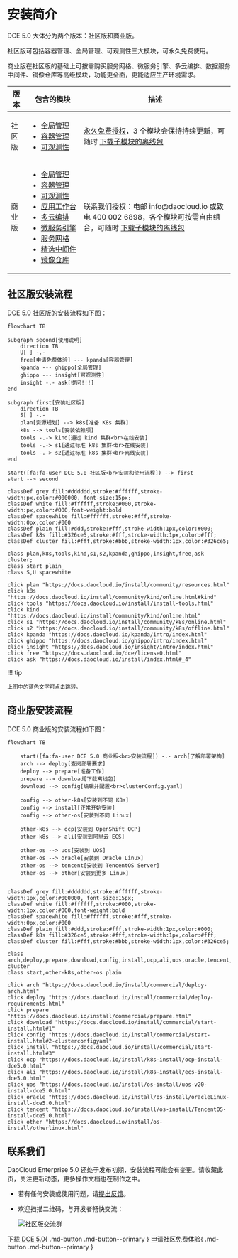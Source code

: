 # 安装简介

DCE 5.0 大体分为两个版本：社区版和商业版。

社区版可包括容器管理、全局管理、可观测性三大模块，可永久免费使用。

商业版在社区版的基础上可按需购买服务网格、微服务引擎、多云编排、数据服务中间件、镜像仓库等高级模块，功能更全面，更能适应生产环境需求。

<table>
  <thead>
    <tr>
      <th>版本</th>
      <th>包含的模块</th>
      <th>描述</th>
    </tr>
  </thead>
  <tbody>
    <tr>
      <td>社区版</td>
      <td>
        <ul>
          <li><a href="https://docs.daocloud.io/ghippo/intro/index.html">全局管理</a></li>
          <li><a href="https://docs.daocloud.io/kpanda/intro/index.html">容器管理</a></li>
          <li><a href="https://docs.daocloud.io/insight/intro/index.html">可观测性</a></li>
        </ul>
      </td>
      <td>
        <a href="https://docs.daocloud.io/dce/license0.html">永久免费授权</a>，3 个模块会保持持续更新，可随时
        <a href="https://docs.daocloud.io/download/index.html#_3">下载子模块的离线包</a>
      </td>
    </tr>
    <tr>
      <td>商业版</td>
      <td>
        <ul>
          <li><a href="https://docs.daocloud.io/ghippo/intro/index.html">全局管理</a></li>
          <li><a href="https://docs.daocloud.io/kpanda/intro/index.html">容器管理</a></li>
          <li><a href="https://docs.daocloud.io/insight/intro/index.html">可观测性</a></li>
          <li><a href="https://docs.daocloud.io/amamba/intro/index.html"><span style="white-space: nowrap;">应用工作台</span></a></li>
          <li><a href="https://docs.daocloud.io/kairship/intro/index.html">多云编排</a></li>
          <li><a href="https://docs.daocloud.io/skoala/intro/index.html"><span style="white-space: nowrap;">微服务引擎</span></a></li>
          <li><a href="https://docs.daocloud.io/mspider/intro/index.html">服务网格</a></li>
          <li><a href="https://docs.daocloud.io/middleware/index.html"><span style="white-space: nowrap;">精选中间件</span></a></li>
          <li><a href="https://docs.daocloud.io/kangaroo/intro/index.html">镜像仓库</a></li>
        </ul>
      </td>
      <td>
        联系我们授权：电邮 info@daocloud.io 或致电 400 002 6898，各个模块可按需自由组合，可随时
        <a href="https://docs.daocloud.io/download/index.html#_3">下载子模块的离线包</a>
      </td>
    </tr>
  </tbody>
</table>

## 社区版安装流程

DCE 5.0 社区版的安装流程如下图：

```mermaid
flowchart TB

subgraph second[使用说明]
    direction TB
    U[ ] -.-
    free[申请免费体验] --- kpanda[容器管理]
    kpanda --- ghippo[全局管理]
    ghippo --- insight[可观测性]
    insight -.- ask[提问!!!]
end

subgraph first[安装社区版]
    direction TB
    S[ ] -.-
    plan[资源规划] --> k8s[准备 K8s 集群]
    k8s --> tools[安装依赖项]
    tools -.-> kind[通过 kind 集群<br>在线安装]
    tools -.-> s1[通过标准 k8s 集群<br>在线安装]
    tools -.-> s2[通过标准 k8s 集群<br>离线安装]
end

start([fa:fa-user DCE 5.0 社区版<br>安装和使用流程]) --> first
start --> second

classDef grey fill:#dddddd,stroke:#ffffff,stroke-width:px,color:#000000, font-size:15px;
classDef white fill:#ffffff,stroke:#000,stroke-width:px,color:#000,font-weight:bold
classDef spacewhite fill:#ffffff,stroke:#fff,stroke-width:0px,color:#000
classDef plain fill:#ddd,stroke:#fff,stroke-width:1px,color:#000;
classDef k8s fill:#326ce5,stroke:#fff,stroke-width:1px,color:#fff;
classDef cluster fill:#fff,stroke:#bbb,stroke-width:1px,color:#326ce5;

class plan,k8s,tools,kind,s1,s2,kpanda,ghippo,insight,free,ask cluster;
class start plain
class S,U spacewhite

click plan "https://docs.daocloud.io/install/community/resources.html"
click k8s "https://docs.daocloud.io/install/community/kind/online.html#kind"
click tools "https://docs.daocloud.io/install/install-tools.html"
click kind "https://docs.daocloud.io/install/community/kind/online.html"
click s1 "https://docs.daocloud.io/install/community/k8s/online.html"
click s2 "https://docs.daocloud.io/install/community/k8s/offline.html"
click kpanda "https://docs.daocloud.io/kpanda/intro/index.html"
click ghippo "https://docs.daocloud.io/ghippo/intro/index.html"
click insight "https://docs.daocloud.io/insight/intro/index.html"
click free "https://docs.daocloud.io/dce/license0.html"
click ask "https://docs.daocloud.io/install/index.html#_4"
```

!!! tip

    上图中的蓝色文字可点击跳转。

## 商业版安装流程

DCE 5.0 商业版的安装流程如下图：

```mermaid
flowchart TB

    start([fa:fa-user DCE 5.0 商业版<br>安装流程]) -.- arch[了解部署架构]
    arch --> deploy[查阅部署要求]
    deploy --> prepare[准备工作]
    prepare --> download[下载离线包]
    download --> config[编辑并配置<br>clusterConfig.yaml]
    
    config --> other-k8s[安装到不同 K8s]
    config --> install[正常开始安装]
    config --> other-os[安装到不同 Linux]

    other-k8s --> ocp[安装到 OpenShift OCP]
    other-k8s --> ali[安装到阿里云 ECS]

    other-os --> uos[安装到 UOS]
    other-os --> oracle[安装到 Oracle Linux]
    other-os --> tencent[安装到 TencentOS Server]
    other-os --> other[安装到更多 Linux]


classDef grey fill:#dddddd,stroke:#ffffff,stroke-width:1px,color:#000000, font-size:15px;
classDef white fill:#ffffff,stroke:#000,stroke-width:1px,color:#000,font-weight:bold
classDef spacewhite fill:#ffffff,stroke:#fff,stroke-width:0px,color:#000
classDef plain fill:#ddd,stroke:#fff,stroke-width:1px,color:#000;
classDef k8s fill:#326ce5,stroke:#fff,stroke-width:1px,color:#fff;
classDef cluster fill:#fff,stroke:#bbb,stroke-width:1px,color:#326ce5;

class arch,deploy,prepare,download,config,install,ocp,ali,uos,oracle,tencent,other cluster
class start,other-k8s,other-os plain

click arch "https://docs.daocloud.io/install/commercial/deploy-arch.html"
click deploy "https://docs.daocloud.io/install/commercial/deploy-requirements.html"
click prepare "https://docs.daocloud.io/install/commercial/prepare.html"
click download "https://docs.daocloud.io/install/commercial/start-install.html#1"
click config "https://docs.daocloud.io/install/commercial/start-install.html#2-clusterconfigyaml"
click install "https://docs.daocloud.io/install/commercial/start-install.html#3"
click ocp "https://docs.daocloud.io/install/k8s-install/ocp-install-dce5.0.html"
click ali "https://docs.daocloud.io/install/k8s-install/ecs-install-dce5.0.html"
click uos "https://docs.daocloud.io/install/os-install/uos-v20-install-dce5.0.html"
click oracle "https://docs.daocloud.io/install/os-install/oracleLinux-install-dce5.0.html"
click tencent "https://docs.daocloud.io/install/os-install/TencentOS-install-dce5.0.html"
click other "https://docs.daocloud.io/install/os-install/otherlinux.html"
```

## 联系我们

DaoCloud Enterprise 5.0 还处于发布初期，安装流程可能会有变更。请收藏此页，关注更新动态，更多操作文档也在制作之中。

- 若有任何安装或使用问题，请[提出反馈](https://github.com/DaoCloud/DaoCloud-docs/issues)。

- 欢迎扫描二维码，与开发者畅快交流：

    ![社区版交流群](https://docs.daocloud.io/daocloud-docs-images/docs/images/assist.png)

[下载 DCE 5.0](../download/index.md){ .md-button .md-button--primary }
[申请社区免费体验](../dce/license0.md){ .md-button .md-button--primary }
